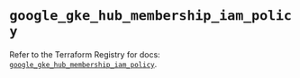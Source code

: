 # `google_gke_hub_membership_iam_policy`

Refer to the Terraform Registry for docs: [`google_gke_hub_membership_iam_policy`](https://registry.terraform.io/providers/hashicorp/google-beta/6.18.1/docs/resources/google_gke_hub_membership_iam_policy).
